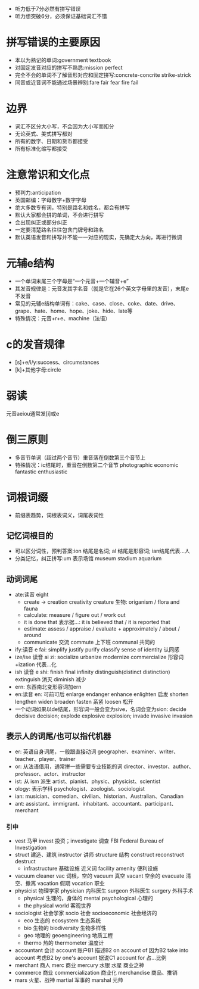 * 听力低于7分必然有拼写错误
* 听力想突破6分，必须保证基础词汇不错

# 拼写错误的主要原因

* 本以为熟记的单词:government textbook
* 对固定发音对应的拼写不熟悉:mission perfect
* 完全不会的单词不了解音形对应和固定拼写:concrete-concrite strike-strick
* 同音或近音词不能通过场景辨别:fare fair fear fire fail

# 边界

* 词汇不区分大小写，不会因为大小写而扣分
* 无论英式、美式拼写都对
* 所有的数字、日期和货币都接受
* 所有标准化缩写都接受

# 注意常识和文化点

* 预判力:anticipation
* 英国邮编：字母数字+数字字母
* 绝大多数专有词，特别是路名和姓名，都会有拼写
* 默认大家都会拼的单词，不会进行拼写
* 会出现纠正或部分纠正
* 一定要清楚路名往往包含门牌号和路名
* 默认英语发音和拼写并不能一一对应的现实，先确定大方向，再进行微调

# 元辅e结构

* 一个单词末尾三个字母是“一个元音+一个辅音+e”
* 其发音规律是：元音发其字名音（就是它在26个英文字母里的发音），末尾e不发音
* 常见的元辅e结构单词有：cake、case、close、coke、date、drive、grape、hate、home、hope、joke、hide、late等
* 特殊情况：元音+r+e、machine（法语）

# c的发音规律

* [s]+e/i/y:success、circumstances
* [k]+其他字母:circle

# 弱读

元音aeiou通常发[i]或e

# 倒三原则

* 多音节单词（超过两个音节）重音落在倒数第三个音节上
* 特殊情况：ic结尾时，重音在倒数第二个音节 photographic economic fantastic enthusiastic
  
# 词根词缀

* 前缀表趋势，词根表词义，词尾表词性

## 记忆词根目的

* 可以区分词性，预判答案:ion 结尾是名词; al 结尾是形容词; ian结尾代表...人
* 分类记忆，纠正拼写:um 表示场馆 museum stadium aquarium

## 动词词尾

* ate:读音 eight
    * create -> creation creativity creature 生物: origanism / flora and fauna
    * calculate: measure / figure out / work out
    * it is done that 表示据...: it is believed that / it is reported that
    * estimate: assess / appraise / evaluate +  approximately / about / around
    * communicate 交流 commute 上下班 communal 共同的
* ify:读音 e fai: simplify justify purify classify sense of identity 认同感
* ize/ise 读音 ai zi: socialize urbanize modernize commercialize 形容词+ization 代表...化
* ish 读音 e shi: finish final infinity distinguish(distinct distinction) extinguish 消灭 diminish 减少
* ern: 东西南北变形容词加ern
* en:读音 en: 可前可后 enlarge endanger enhance enlighten 启发 shorten lengthen widen broaden fasten 系紧 loosen 松开
* 一个动词如果以de结尾，形容词一般会变为sive，名词会变为sion: decide decisive decision; explode explosive explosion; invade invasive invasion

## 表示人的词尾/也可以指代机器

* er: 英语自身词尾，一般跟直接动词 geographer、examiner、writer、teacher、player、trainer
* or: 从法语借用，通常拼一些需要专业技能的词 director、investor、author、professor、actor、instructor
* ist: 从 ism 派生 artist、pianist、physic、physicist、scientist
* ology: 表示学科 psychologist、zoologist、sociologist
* ian: musician、comedian、civilian、historian、Australian、Canadian
* ant: assistant、immigrant、inhabitant、accountant、participant、merchant

### 引申

* vest 马甲 invest 投资；investigate 调查 FBI Federal Bureau of Investigation
* struct 建造、建筑 instructor 讲师 structure 结构 construct reconstruct destruct 
    * infrastructure 基础设施 近义词 facility amenity 便利设施
* vacuum cleaner vac 词根，空的 vacuum 真空 vacant 空余的 evacuate 清空、撤离 vacation 假期 vocation 职业
* physicist 物理学家 physician 内科医生  surgeon 外科医生 surgery 外科手术
    * physical 生理的，身体的 mental psychological 心理的
    * the physical world 客观世界
* sociologist 社会学家   socio 社会 socioeconomic 社会经济的
    * eco 生态的 ecosystem 生态系统
    * bio 生物的  biodiversity 生物多样性
    * geo 地理的  geoengineering 地质工程
    * thermo 热的 thermometer 温度计
* accountant 会计 account 账户B1 描述B2 on account of 因为B2 take into account 考虑B2 by one's account 据说C1 account for 占...比例
* merchant 商人 merc 商业 mercury 水银 水星 商业之神
* commerce 商业 commercialization 商业化  merchandise 商品、推销
* mars 火星、战神 martial 军事的 marshal 元帅 


